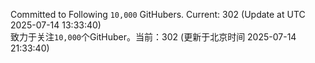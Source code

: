 Committed to Following `10,000` GitHubers. Current: <!-- FOLLOWING_COUNT -->302<!-- FOLLOWING_COUNT --> (Update at UTC <!-- LAST_UPDATED -->2025-07-14 13:33:40<!-- LAST_UPDATED -->)<br>
致力于关注`10,000`个GitHuber。当前：<!-- FOLLOWING_COUNT -->302<!-- FOLLOWING_COUNT --> (更新于北京时间 <!-- LAST_UPDATED_CST -->2025-07-14 21:33:40<!-- LAST_UPDATED_CST -->)
